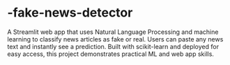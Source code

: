 # -fake-news-detector
A Streamlit web app that uses Natural Language Processing and machine learning to classify news articles as fake or real. Users can paste any news text and instantly see a prediction. Built with scikit-learn and deployed for easy access, this project demonstrates practical ML and web app skills.
